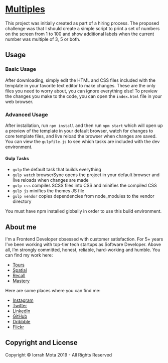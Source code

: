 # [Multiples](https://iorrah.github.io/multiples)

This project was initially created as part of a hiring process. The proposed challenge was that I should create a simple script to print a set of numbers on the screen from 1 to 100 and show additional labels when the current number was multiple of 3, 5 or both.

## Usage

### Basic Usage

After downloading, simply edit the HTML and CSS files included with the template in your favorite text editor to make changes. These are the only files you need to worry about, you can ignore everything else! To preview the changes you make to the code, you can open the `index.html` file in your web browser.

### Advanced Usage

After installation, run `npm install` and then run `npm start` which will open up a preview of the template in your default browser, watch for changes to core template files, and live reload the browser when changes are saved. You can view the `gulpfile.js` to see which tasks are included with the dev environment.

#### Gulp Tasks

- `gulp` the default task that builds everything
- `gulp watch` browserSync opens the project in your default browser and live reloads when changes are made
- `gulp css` compiles SCSS files into CSS and minifies the compiled CSS
- `gulp js` minifies the themes JS file
- `gulp vendor` copies dependencies from node_modules to the vendor directory

You must have npm installed globally in order to use this build environment.

## About me

I'm a Frontend Developer obsessed with customer satisfaction. For 5+ years I've been working with top-tier tech startups as Software Developer. Above all, I’m strongly committed, honest, reliable, hard-working and humble. You can find my work here:

* [Tours](https://www.behance.net/gallery/84707297/Tours-Self-Guided-City-Tours)
* [Spatial](https://www.behance.net/gallery/87073569/Spatial-Space-Travel-for-Business)
* [Recall](https://www.behance.net/gallery/87073659/Recall-Notes-Taking-App-for-People-in-a-Hurry)
* [Mastery](https://www.behance.net/gallery/87073973/Mastery-Recommendation-based-clothing-for-men)

Here are some places where you can find me:

* [Instagram](https://www.instagram.com/iorrah)
* [Twitter](https://twitter.com/iorrahmota)
* [LinkedIn](https://www.linkedin.com/in/iorrah)
* [GitHub](https://github.com/iorrah)
* [Dribbble](https://dribbble.com/iorrah)
* [Flickr](https://www.flickr.com/photos/iorrah)

## Copyright and License

Copyright © Iorrah Mota 2019 - All Rights Reserved
